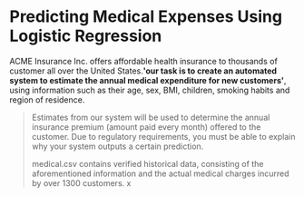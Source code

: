 # Predicting Medical Expenses Using Logistic Regression
ACME Insurance Inc. offers affordable health insurance to thousands of customer all over the United States.**'our task is to create an automated system to estimate the annual medical expenditure for new customers'**, using information such as their age, sex, BMI, children, smoking habits and region of residence. 
>
> Estimates from our system will be used to determine the annual insurance premium (amount paid every month) offered to the customer. Due to regulatory requirements, you must be able to explain why your system outputs a certain prediction.
> 
> medical.csv contains verified historical data, consisting of the aforementioned information and the actual medical charges incurred by over 1300 customers. 
x
